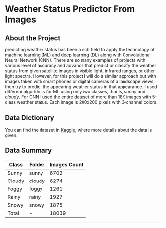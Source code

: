 # Weather Status Predictor From Images

## About the Project

predicting weather status has been a rich field to apply the technology of machine
learning (ML) and deep learning (DL) along with Convolutional Neural Network (CNN). There are so many examples of
projects with various level of accuracy and advance that predict or classify the weather status from given
satellite images in visible light, infrared ranges, or other light spectra. However, for this project I will do a
similar approach but with images taken with smart phones or digital cameras of a landscape views, then try to
predict the appearing weather status in that appearance. I used different algorithms for ML using only two classes, that is, *sunny* and *cloudy*. For CNN I used the entire dataset of more than 18K images with 5-class
weather status. Each image is 200x200 pixels with 3-channel colors.

## Data Dictionary

You can find the dataset in [Kaggle](https://www.kaggle.com/datasets/ammaralfaifi/5class-weather-status-image-classification), where more details about the data is given.

## Data Summary

| Class   |   Folder  |   Images Count  |
---       | ---       | ---             |
| Sunny   | sunny     | 6702             |
| Cloudy  | cloudy    | 6274             |
| Foggy   | foggy     | 1261             |
| Rainy   | rainy     | 1927             |
| Snowy   | snowy     | 1875             |
| Total   | -         | 18039            |
---
